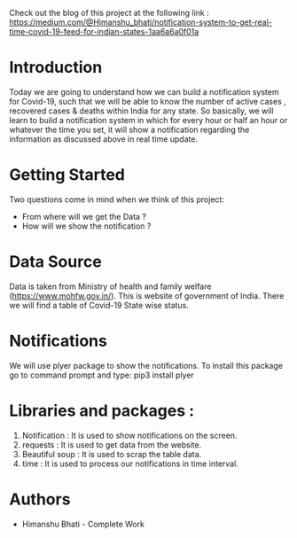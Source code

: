 Check out the blog of this project at the following link : 
https://medium.com/@Himanshu_bhati/notification-system-to-get-real-time-covid-19-feed-for-indian-states-1aa6a6a0f01a
# Introduction
Today we are going to understand how we can build a notification system for Covid-19, such that we will be able to know the number of active cases , recovered cases & deaths within India for any state. So basically, we will learn to build a notification system in which for every hour or half an hour or whatever the time you set, it will show a notification regarding the information as discussed above in real time update.
# Getting Started
Two questions come in mind when we think of this project:
* From where will we get the Data ? 
* How will we show the notification ?
# Data Source
Data is taken from Ministry of health and family welfare (https://www.mohfw.gov.in/). This is website of government of India. There we will find a table of Covid-19 State wise status.
# Notifications
We will use plyer  package to show the notifications. To install this package go to command prompt and type: pip3 install plyer
# Libraries and packages :
1. Notification : It is used to show notifications on the screen.
2. requests : It is used to get data from the website.
3. Beautiful soup : It is used to scrap the table data. 
4. time : It is used to process our notifications in time interval.
# Authors
* Himanshu Bhati - Complete Work
